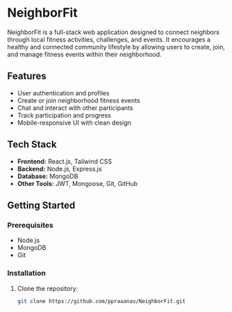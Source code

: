 # NeighborFit

NeighborFit is a full-stack web application designed to connect neighbors through local fitness activities, challenges, and events. It encourages a healthy and connected community lifestyle by allowing users to create, join, and manage fitness events within their neighborhood.

## Features

- User authentication and profiles  
- Create or join neighborhood fitness events  
- Chat and interact with other participants  
- Track participation and progress  
- Mobile-responsive UI with clean design  

## Tech Stack

- **Frontend:** React.js, Tailwind CSS  
- **Backend:** Node.js, Express.js  
- **Database:** MongoDB  
- **Other Tools:** JWT, Mongoose, Git, GitHub  

## Getting Started

### Prerequisites

- Node.js  
- MongoDB  
- Git  

### Installation

1. Clone the repository:  
   ```bash
   git clone https://github.com/ppraaanav/NeighborFit.git
